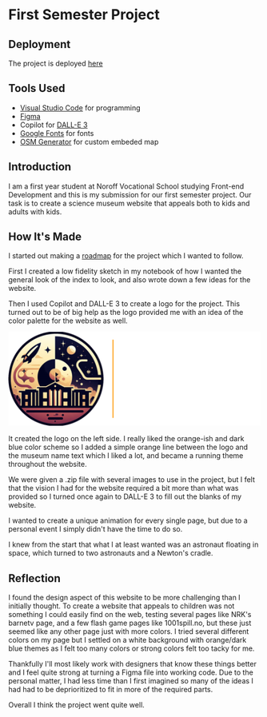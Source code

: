 # First Semester Project
## Deployment
The project is deployed [here](https://007-first-semester-task.vercel.app/)

## Tools Used
* [Visual Studio Code](https://code.visualstudio.com/) for programming
* [Figma](https://www.figma.com/)
* Copilot for [DALL-E 3](https://openai.com/dall-e-3)
* [Google Fonts](https://fonts.google.com/) for fonts
* [OSM Generator](https://www.osm-generator.com/) for custom embeded map

## Introduction
I am a first year student at Noroff Vocational School studying Front-end Development and this is my submission for our first semester project. Our task is to create a science museum website that appeals both to kids and adults with kids. 

## How It's Made
I started out making a [roadmap]() for the project which I wanted to follow. 

First I created a low fidelity sketch in my notebook of how I wanted the general look of the index to look, and also wrote down a few ideas for the website.

Then I used Copilot and DALL-E 3 to create a logo for the project. This turned out to be of big help as the logo provided me with an idea of the color palette for the website as well.

<img src="assets/img/logo-big.svg" alt="Logo">

It created the logo on the left side. I really liked the orange-ish and dark blue color scheme so I added a simple orange line between the logo and the museum name text which I liked a lot, and became a running theme throughout the website. 

We were given a .zip file with several images to use in the project, but I felt that the vision I had for the website required a bit more than what was provided so I turned once again to DALL-E 3 to fill out the blanks of my website.

I wanted to create a unique animation for every single page, but due to a personal event I simply didn't have the time to do so.

I knew from the start that what I at least wanted was an astronaut floating in space, which turned to two astronauts and a Newton's cradle.

## Reflection

I found the design aspect of this website to be more challenging than I initially thought. To create a website that appeals to children was not something I could easily find on the web, testing several pages like NRK's barnetv page, and a few flash game pages like 1001spill.no, but these just seemed like any other page just with more colors. I tried several different colors on my page but I settled on a white background with orange/dark blue themes as I felt too many colors or strong colors felt too tacky for me.

Thankfully I'll most likely work with designers that know these things better and I feel quite strong at turning a Figma file into working code. Due to the personal matter, I had less time than I first imagined so many of the ideas I had had to be deprioritized to fit in more of the required parts. 

Overall I think the project went quite well.
